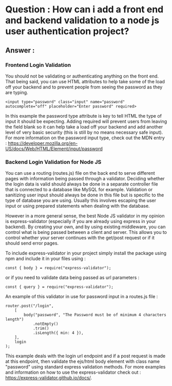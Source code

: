 # Question : How can i add a front end and backend validation to a node js user authentication project? #

## Answer : ##

### Frontend Login Validation ###
You should not be validating or authenticating anything on the front end. That being said, you can use HTML attributes to help take some of the load off your backend and to prevent people from seeing the password as they are typing.

    <input type="password" class="input" name="password" autocomplete="off" placeholder="Enter password" required>
    
In this example the password type attribute is key to tell HTML the type of input it should be expecting. Adding required will prevent users from leaving the field blank so it can help take a load off your backend and add another level of very basic security (this is still by no means necessary safe input). For more information on the password input type, check out the MDN entry : https://developer.mozilla.org/en-US/docs/Web/HTML/Element/input/password

### Backend Login Validation for Node JS ###
You can use a routing (routes.js) file on the back end to serve different pages with information being passed through a validator. Deciding whether the login data is valid should always be done in a separate controller file that is connected to a database like MySQL for example. Validation or sanitizing user input should always be done in this file but is specific to the type of database you are using. Usually this involves escaping the user input or using prepared statements when dealing with the database.

However in a more general sense, the best Node JS validator in my opinion is express-validator (especially if you are already using express in your backend). By creating your own, and by using existing middleware, you can control what is being passed between a client and server. This allows you to control whether your server continues with the get/post request or if it should send error pages.

To include express-validator in your project simply install the package using npm and include it in your files using :

    const { body } = require("express-validator");

or if you need to validate data being passed as url parameters :

    const { query } = require("express-validator");
An example of this validator in use for password input in a routes.js file :

    router.post("/login",
        [
            body("password", "The Password must be of minimum 4 characters length")
                .notEmpty()
                .trim()
                .isLength({ min: 4 }),
        ],
        login
    );
This example deals with the login url endpoint and if a post request is made at this endpoint, then validate the ejs/html body element with class name "password" using standard express validation methods. For more examples and information on how to use the express-validator check out : https://express-validator.github.io/docs/.
